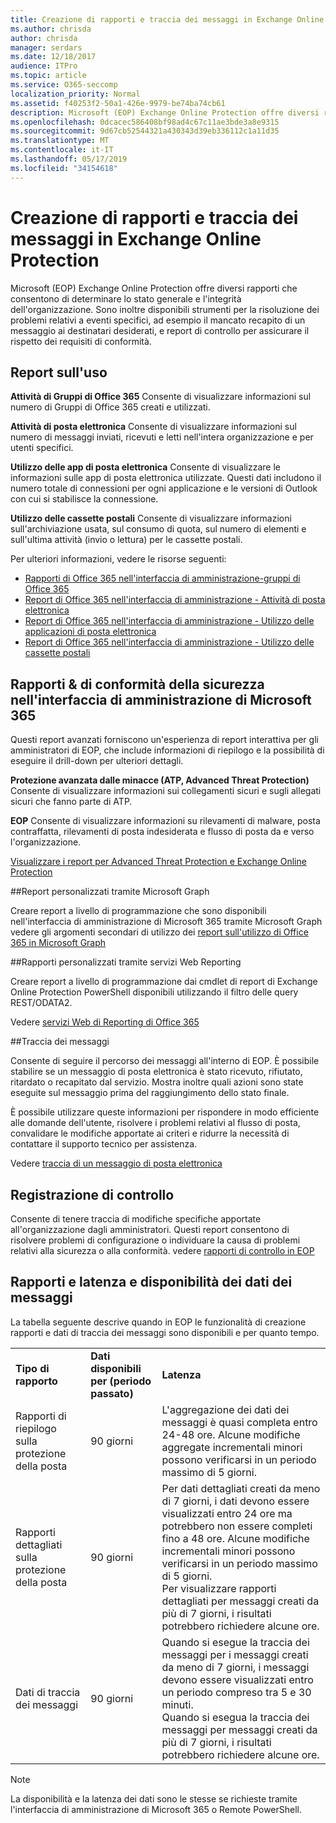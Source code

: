 ```yaml
---
title: Creazione di rapporti e traccia dei messaggi in Exchange Online Protection
ms.author: chrisda
author: chrisda
manager: serdars
ms.date: 12/18/2017
audience: ITPro
ms.topic: article
ms.service: O365-seccomp
localization_priority: Normal
ms.assetid: f40253f2-50a1-426e-9979-be74ba74cb61
description: Microsoft (EOP) Exchange Online Protection offre diversi rapporti che consentono di determinare lo stato generale e l'integrità dell'organizzazione. Sono inoltre disponibili strumenti per la risoluzione dei problemi relativi a eventi specifici, ad esempio il mancato recapito di un messaggio ai destinatari desiderati, e report di controllo per assicurare il rispetto dei requisiti di conformità. Nella tabella seguente vengono descritti i report e gli strumenti per la risoluzione dei problemi disponibili per gli amministratori di EOP.
ms.openlocfilehash: 0dcacec586408bf98ad4c67c11ae3bde3a8e9315
ms.sourcegitcommit: 9d67cb52544321a430343d39eb336112c1a11d35
ms.translationtype: MT
ms.contentlocale: it-IT
ms.lasthandoff: 05/17/2019
ms.locfileid: "34154618"
---
```

# <a name="reporting-and-message-trace-in-exchange-online-protection"></a>Creazione di rapporti e traccia dei messaggi in Exchange Online Protection

Microsoft (EOP) Exchange Online Protection offre diversi rapporti che consentono di determinare lo stato generale e l'integrità dell'organizzazione. Sono inoltre disponibili strumenti per la risoluzione dei problemi relativi a eventi specifici, ad esempio il mancato recapito di un messaggio ai destinatari desiderati, e report di controllo per assicurare il rispetto dei requisiti di conformità. 

## <a name="usage-reports"></a>Report sull'uso

**Attività di Gruppi di Office 365** Consente di visualizzare informazioni sul numero di Gruppi di Office 365 creati e utilizzati.  

**Attività di posta elettronica** Consente di visualizzare informazioni sul numero di messaggi inviati, ricevuti e letti nell'intera organizzazione e per utenti specifici.  

**Utilizzo delle app di posta elettronica** Consente di visualizzare le informazioni sulle app di posta elettronica utilizzate. Questi dati includono il numero totale di connessioni per ogni applicazione e le versioni di Outlook con cui si stabilisce la connessione.  

**Utilizzo delle cassette postali** Consente di visualizzare informazioni sull'archiviazione usata, sul consumo di quota, sul numero di elementi e sull'ultima attività (invio o lettura) per le cassette postali.

Per ulteriori informazioni, vedere le risorse seguenti:

- [Rapporti di Office 365 nell'interfaccia di amministrazione-gruppi di Office 365](https://go.microsoft.com/fwlink/p/?linkid=861610) 
- [Report di Office 365 nell'interfaccia di amministrazione - Attività di posta elettronica](https://go.microsoft.com/fwlink/p/?linkid=859706) 
- [Report di Office 365 nell'interfaccia di amministrazione - Utilizzo delle applicazioni di posta elettronica](https://go.microsoft.com/fwlink/p/?linkid=859707)
- [Report di Office 365 nell'interfaccia di amministrazione - Utilizzo delle cassette postali](https://go.microsoft.com/fwlink/p/?linkid=859708)

## <a name="security-amp-compliance-reports-in-the-microsoft-365-admin-center"></a>Rapporti &amp; di conformità della sicurezza nell'interfaccia di amministrazione di Microsoft 365

Questi report avanzati forniscono un'esperienza di report interattiva per gli amministratori di EOP, che include informazioni di riepilogo e la possibilità di eseguire il drill-down per ulteriori dettagli.  

**Protezione avanzata dalle minacce (ATP, Advanced Threat Protection)** Consente di visualizzare informazioni sui collegamenti sicuri e sugli allegati sicuri che fanno parte di ATP.  

**EOP** Consente di visualizzare informazioni su rilevamenti di malware, posta contraffatta, rilevamenti di posta indesiderata e flusso di posta da e verso l'organizzazione.  

[Visualizzare i report per Advanced Threat Protection e Exchange Online Protection](https://go.microsoft.com/fwlink/p/?linkid=852409) 

##<a name="custom-reports-using-microsoft-graph"></a>Report personalizzati tramite Microsoft Graph

Creare report a livello di programmazione che sono disponibili nell'interfaccia di amministrazione di Microsoft 365 tramite Microsoft Graph vedere gli argomenti secondari di utilizzo dei [report sull'utilizzo di Office 365 in Microsoft Graph](https://go.microsoft.com/fwlink/p/?linkid=865135) 

##<a name="custom-reports-using-reporting-web-services"></a>Rapporti personalizzati tramite servizi Web Reporting

Creare report a livello di programmazione dai cmdlet di report di Exchange Online Protection PowerShell disponibili utilizzando il filtro delle query REST/ODATA2.

Vedere [servizi Web di Reporting di Office 365](https://go.microsoft.com/fwlink/p/?LinkId=279926) 

##<a name="message-trace"></a>Traccia dei messaggi

Consente di seguire il percorso dei messaggi all'interno di EOP. È possibile stabilire se un messaggio di posta elettronica è stato ricevuto, rifiutato, ritardato o recapitato dal servizio. Mostra inoltre quali azioni sono state eseguite sul messaggio prima del raggiungimento dello stato finale.  

È possibile utilizzare queste informazioni per rispondere in modo efficiente alle domande dell'utente, risolvere i problemi relativi al flusso di posta, convalidare le modifiche apportate ai criteri e ridurre la necessità di contattare il supporto tecnico per assistenza.  

Vedere [traccia di un messaggio di posta elettronica](http://technet.microsoft.com/library/0c83cde6-5b09-4106-8587-c200cdc59094.aspx) 

## <a name="audit-logging"></a>Registrazione di controllo

Consente di tenere traccia di modifiche specifiche apportate all'organizzazione dagli amministratori. Questi report consentono di risolvere problemi di configurazione o individuare la causa di problemi relativi alla sicurezza o alla conformità.  vedere [rapporti di controllo in EOP](auditing-reports-in-eop.md) 


## <a name="reporting-and-message-trace-data-availability-and-latency"></a>Rapporti e latenza e disponibilità dei dati dei messaggi

La tabella seguente descrive quando in EOP le funzionalità di creazione rapporti e dati di traccia dei messaggi sono disponibili e per quanto tempo.
  
||||
|:-----|:-----|:-----|
|**Tipo di rapporto** <br/> |**Dati disponibili per (periodo passato)** <br/> |**Latenza** <br/> |
|Rapporti di riepilogo sulla protezione della posta  <br/> |90 giorni  <br/> |L'aggregazione dei dati dei messaggi è quasi completa entro 24-48 ore. Alcune modifiche aggregate incrementali minori possono verificarsi in un periodo massimo di 5 giorni.  <br/> |
|Rapporti dettagliati sulla protezione della posta  <br/> |90 giorni  <br/> |Per dati dettagliati creati da meno di 7 giorni, i dati devono essere visualizzati entro 24 ore ma potrebbero non essere completi fino a 48 ore. Alcune modifiche incrementali minori possono verificarsi in un periodo massimo di 5 giorni.  <br/> Per visualizzare rapporti dettagliati per messaggi creati da più di 7 giorni, i risultati potrebbero richiedere alcune ore.  <br/> |
|Dati di traccia dei messaggi  <br/> |90 giorni  <br/> |Quando si esegue la traccia dei messaggi per i messaggi creati da meno di 7 giorni, i messaggi devono essere visualizzati entro un periodo compreso tra 5 e 30 minuti.  <br/> Quando si esegua la traccia dei messaggi per messaggi creati da più di 7 giorni, i risultati potrebbero richiedere alcune ore.  <br/> |
   
> [!NOTE]
> La disponibilità e la latenza dei dati sono le stesse se richieste tramite l'interfaccia di amministrazione di Microsoft 365 o Remote PowerShell. 
  


